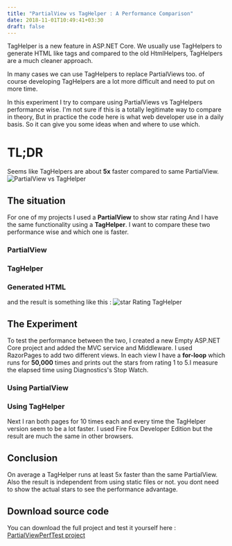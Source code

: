 ```yaml
---
title: "PartialView vs TagHelper : A Performance Comparison"
date: 2018-11-01T10:49:41+03:30
draft: false
---
```


TagHelper is a new feature in ASP.NET Core. We usually use TagHelpers to generate HTML like tags and compared to the old HtmlHelpers, TagHelpers are a much cleaner approach.

In many cases we can use TagHelpers to replace PartialViews too. of course developing TagHelpers are a lot more difficult and need to put on more time.

In this experiment I try to compare using PartialViews vs TagHelpers performance wise. I'm not sure if this is a totally legitimate way to compare in theory, But in practice the code here is what web developer use in a daily basis. So it can give you some ideas when and where to use which.

# TL;DR

Seems like TagHelpers are about **5x** faster compared to same PartialView.
![PartialView vs TagHelper](https://github.com/codehaks/codehaks.github.io/raw/master/img/post/partialviewperfchart.png "PartialView vs TagHelper")

## The situation

For one of my projects I used a **PartialView** to show star rating And I have the same functionality using a **TagHelper**. I want to compare these two performance wise and which one is faster.

### PartialView

<script src="https://gist.github.com/codehaks/137d74cd91604bf7985e45be6e851e86.js"></script>

### TagHelper

<script src="https://gist.github.com/codehaks/5894796c4f47b665c656ac8d9a62b054.js"></script>

### Generated HTML

<script src="https://gist.github.com/codehaks/16367e9c1a91fdeb161e622856f5ae64.js"></script>

and the result is something like this :
![star Rating TagHelper](https://github.com/codehaks/codehaks.github.io/raw/master/img/post/samples-stars.png "Star rating TagHelper")

## The Experiment

To test the performance between the two, I created a new Empty ASP.NET Core project and added the MVC service and Middleware. I used RazorPages to add two different views. In each view I have a **for-loop** which runs for **50,000** times and prints out the stars from rating 1 to 5.I measure the elapsed time using Diagnostics's Stop Watch.

### Using PartialView

<script src="https://gist.github.com/codehaks/2ec59695f3424fc55e0b5529337cbfd5.js"></script>

### Using TagHelper

<script src="https://gist.github.com/codehaks/eb3593d1094334f54501865950421fba.js"></script>

Next I ran both pages for 10 times each and every time the TagHelper version seem to be a lot faster. I used Fire Fox Developer Edition but the result are much the same in other browsers.

## Conclusion

On average a TagHelper runs at least 5x faster than the same PartialView. Also the result is independent from using static files or not. you dont need to show the actual stars to see the performance advantage.

## Download source code

You can download the full project and test it yourself here :
[PartialViewPerfTest project](https://github.com/codehaks/PartialViewPerfTest)